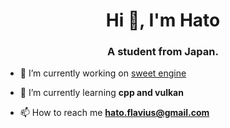 <h1 align="center">Hi 👋, I'm Hato</h1>
<h3 align="center">A student from Japan.</h3>

- 🔭 I’m currently working on [sweet engine](git@github.com:Hato1125/sweet_.git)

- 🌱 I’m currently learning **cpp and vulkan**

- 📫 How to reach me **hato.flavius@gmail.com**
</p>
